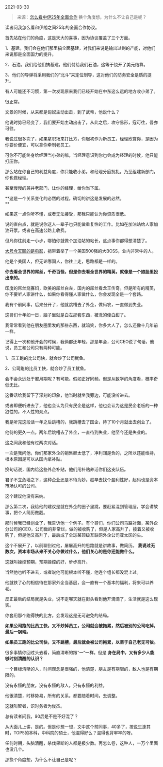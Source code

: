 2021-03-30

> 来源：[怎么看中伊25年全面合作](http://mp.weixin.qq.com/s?__biz=MzU3NDc5Nzc0NQ==&mid=2247501466&idx=2&sn=9ba131360e81b9160975a9670b2966aa&chksm=fd2e6444ca59ed527ad073e87e90534df1c0f90a242707fce099f996fba1cde68a29082130bf&scene=27#wechat_redirect)
> 换个角度想，为什么不让自己是呢？

读者问我怎么看和伊朗之间25年的全面合作协议。  

  

首先站在他们的角度，这是天大的喜事，因为协议覆盖了三个方面。

  

1、基建。我们会在他们那里搞全面基建，对我们来说是输出过剩的产能，对他们来说那是全面国力的提升。

  

2、石油。我们给他们搞基建，他们付给我们石油，这等于绕开了美元结算。

  

3、他们的导弹将采用我们的“北斗”来定位制导，这对他们的防务安全是质的提升。

  

有人可能还不习惯，第一次发现原来我们已经开始在中东这么远的地方收小弟了。  

  

很正常。

  

文景的时候，从来都是匈奴主动出击，到了武帝，他说什么？  

  

他说时势已经变了，我们要开始主动出击了，从此之后，攻守易形，寇可往，吾亦可往。

  

我说过很多次了，如果拿职场来打比方，你起初作为新员工，经理欣赏你，是因为你要价便宜，可以拿你牵制老员工。  

  

可你不可能终身给经理当小弟的嘛，当经理意识到你也会成为经理的时候，他只能打压你。

  

那么站在你自己的利益角度，你只能收小弟，和经理分庭抗礼，乃至组建新部门，你也做经理。  

  

甚至慢慢的兼并老部门，让你的经理，给你当下属。

  

 **这是一个关系变化的必然的过程，确切的讲这是发展的必然。  
**

  

如果这一点你听不懂，或者无法接受，那我只能认为你资质很低。

  

说的直白点，就是说你这人一辈子也只能做重复性的工作。比如在加油站给人家加油开票，或者在高速公路上收费。  

  

但凡你往前走一小步，哪怕你就做个加油站的站长，这点事你都得想清楚了。  

  

[大号今天聊的是电影](https://mp.weixin.qq.com/s?__biz=MzU0MjYwNDU2Mw==&mid=2247497608&idx=1&sn=312f9ca4cbb0c8b1dde4969dec76e2a2&chksm=fb1a9bf4cc6d12e2c10f893fa4a4ceac30d07638c24dd66465e56a125b39079698ef8c7c7862&token=81177465&lang=zh_CN&scene=21#wechat_redirect)，捎带着举了一个美国500强的大BOSS，业内非常牛的人。  

  

他是个美国人，但无论哪国人，你往上走，思路都是一样的。

  

 **你去看全世界的屌丝，千奇百怪，但是你去看全世界的精英，就像是一个娘胎里投出来的。**

  

印度的屌丝烧寡妇，欧美的屌丝白左，国内的屌丝看龙王传奇。但是所有的精英，你不要听人家讲什么，如果你看得懂人家做什么，你会发现全是一个套路。

  

我有个前同事，后来分开了，他就跳槽去了外企，做码农，一直做到失业。  

  

这哥们十年如一日，脑子里就是白左那套东西，被洗的傻白甜了。  

  

我常常看到他在朋友圈里发的那些东西，就暗笑，你多大人了，怎么还像十几年前一样。  

  

记得上一次和他开会的时候，我俩都还年轻，那是年会，公司CEO说了句话，他说，员工和公司只有两种可能。  

  

1、员工跑的比公司快，就会炒了公司鱿鱼。  

2、公司跑的比员工快，就会炒了员工鱿鱼。

  

会不会永远处于蜜月期呢？有可能，假如正好同频。但是从数学的角度看，概率奇低无比。  

  

这番话给我留下了深刻的印象，他当时就坐我旁边，可能没听进去。  

  

或者即便听进去了，他也会认为只有民企是这样，他也会认为这是民企老板的一种狼性的，不人性的观点。  

  

我是听完这段话一年之后跳槽的，我跳槽去了国企，待了10个月就出去创业了。  

  

他待的更久一点，两年后跳槽去了外企，一直待到失业，他至今还是失业的。

  

这之间我和他有过两次对话。  

  

一次是我问他，你们那家外企的销售额太低了，净利润是负的，之所以还能维持，根本原因是可以从国内拿补贴。

  

换句话说，国内给这些外企补贴，他们用补贴养活你们这支队伍。

  

君子不立危墙之下，这种企业还是不待为妙，趁早去找个盈利性好，起码也是资本市场认可的公司。  

  

这个建议他没有采纳。  

  

那么第二次，我给他的建议是就在外企的圈子里跳，要赶紧混到管理层，学会讲故事，把个人简历做靓。  

  

那时候我已经创业了，我告诉他一个例子。有个哥们，你们公司马路对面，某外企分公司的CEO，公司做的非常烂，做的被收购了，但是人家高升了，接着又被收购了，但是他又高升了，最后成了全球某顶级互联网外企公司亚太区的头。  

  

这个不展开了，以前聊到过他，屡屡高升的思路就是讲故事，做简历。 **我说过无数次，资本市场从来不关心你做过什么，他们关心的是你还能做什么。**  

  

这就叫操控预期，预期操控的好，步步高升。

  

当然他也听不进去，或者说他可能根本听不懂，他连个组长都没混上过。  

  

他就铁了心的相信待在那家外企当基层，会一直有一个基本的福利，将来可以养老。  

  

反正最后的结局就是失业，说不定哪天就在街头看到他开滴滴了，生活就是这么现实。  

  

你套用那个跑得快的比方，会发现这是无可避免的结局。  

  

 **如果公司跑的比员工快，又不炒掉员工，公司就会被拖累，然后被别的公司吃掉，最后一锅端。**

  

 **如果员工跑的比公司快，又不跳槽，最后就会被公司拖累，以至于自己老无可依。**  

  

很多事情你回过头去看，简直清晰的跟“一”一样。但是 **身在局中，又有多少人能够时刻清醒的认识？**

  

一个目标清晰的人，时间观念是很强的，他清楚，朋友是有期限的，敌人也是有期限的。  

  

没有永恒的朋友，没有永恒的敌人，只有永恒的利益。

  

他很清楚，时移势易，所有的关系，都要随着时间，去调整。  

  

这就叫智者，识时务者为俊杰。  

  

总有读者问我，90后是不是不好混了？  

  

从大面儿上讲，是的。但是你想一想，文中这个前同事，40多了，按说生逢其时，TOP5的本科，中科院的硕士，他混得好么？混得也背牢牢的呀。

  

任何时期，头脑清醒，杀伐果断的人都是极少数。再怎么卷，这种人，一万个里面也没几个。

  

那换个角度想，为什么不让自己是呢？

